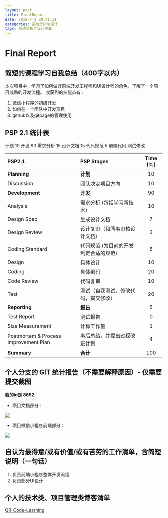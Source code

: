 ```yaml
---
layout: post
title: FinalReport
date: 2018-7-1 20:41:11
categories: 系统分析与设计
tags: 系统分析与设计作业
---
```


# Final Report
## 简短的课程学习自我总结（400字以内）

本次项目中，学习了如何做好前端开发工程师和UI设计师的角色，了解了一个项目成熟的开发流程。
收获到的技能点有：
1. 微信小程序的初级开发
2. 如何在一个团队中开发项目
3. github以及gitpage的管理使用

## PSP 2.1 统计表

计划 10
开发 90
    需求分析 15
    设计文档 15
    代码规范 5
    前端代码 
    测试修改

| PSP2.1         | PSP Stages | Time (%) |
| :--------       |        :---------                 | :----:   |
|**Planning**    |   **计划**                       |   10     |
|    Discussion    |     团队决定项目方向       |   10     | 
|**Development** |   **开发**                       |   90     |   
|Analysis        |   需求分析 (包括学习新技术)        |   10     |
|Design Spec     |   生成设计文档                    |   7     | 
|Design Review	 |设计复审（和同事审核设计文档）	    |   3      |
|Coding Standard |   代码规范 (为目前的开发制定合适的规范)|   5   | 
|Design          |   具体设计                        |   10     | 
|Coding          |   具体编码                        |   20      | 
|Code Review     |   代码复审                        |   10      | 
|Test            |   测试（自我测试，修改代码，提交修改）|   20    |  
|**Reporting**   |   **报告**                       |   5      | 
|Test Report	 |测试报告	                         | 0 |
|Size Measurement|计算工作量	| 1 |
|Postmortem & Process Improvement Plan|事后总结，并提出过程改进计划 |	4|
|**Summary**     |   **合计**                       |   100     |


## 个人分支的 GIT 统计报告（不需要解释原因）- 仅需要提交截图

**我的id是 8652**

* 项目文档部分：

![](https://s1.ax1x.com/2018/07/01/PkIFJJ.md.jpg)

* 项目微信小程序前端部分：

![](https://s1.ax1x.com/2018/07/01/PkIii4.md.jpg)

## 自认为最得意/或有价值/或有苦劳的工作清单，含简短说明（一句话）

1. 负责前端小程序整体开发流程
2. 负责部分UI设计

## 个人的技术类、项目管理类博客清单

[QR-Code-Learning](https://8652.github.io/QR-Code/)
